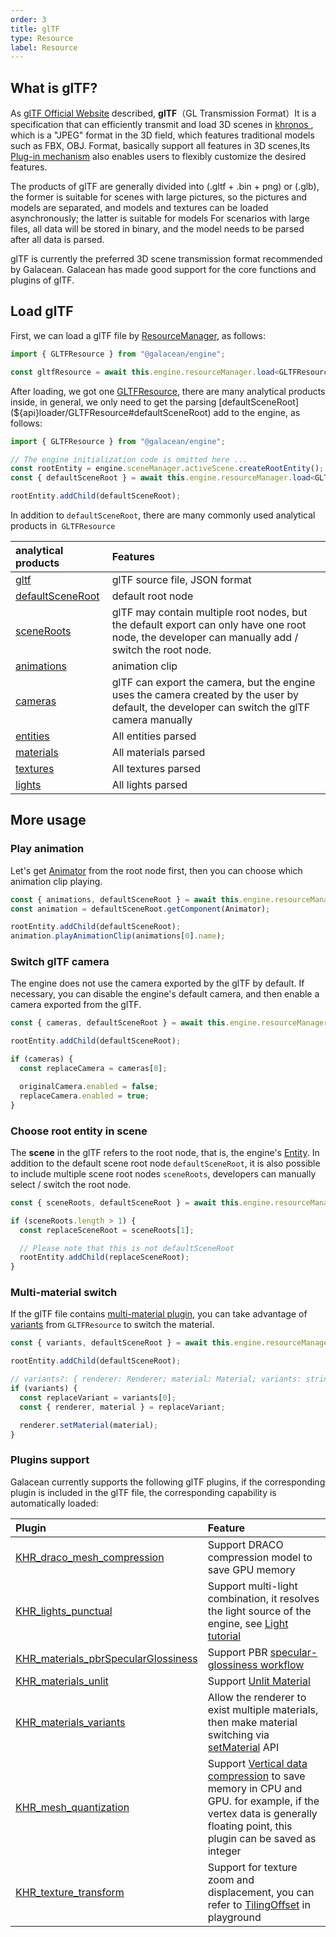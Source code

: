 ```yaml
---
order: 3
title: glTF
type: Resource
label: Resource
---
```


## What is glTF?

As [glTF Official Website](https://www.khronos.org/gltf/) described, **glTF**（GL Transmission Format）It is a specification that can efficiently transmit and load 3D scenes in [khronos ](https://www.khronos.org/), which is a "JPEG" format in the 3D field, which features traditional models such as FBX, OBJ. Format, basically support all features in 3D scenes,Its [Plug-in mechanism](https://github.com/KhronosGroup/glTF/tree/master/extensions/2.0/Khronos) also enables users to flexibly customize the desired features.

The products of glTF are generally divided into (.gltf + .bin + png) or (.glb), the former is suitable for scenes with large pictures, so the pictures and models are separated, and models and textures can be loaded asynchronously; the latter is suitable for models For scenarios with large files, all data will be stored in binary, and the model needs to be parsed after all data is parsed.

glTF is currently the preferred 3D scene transmission format recommended by Galacean. Galacean has made good support for the core functions and plugins of glTF.

<playground src="gltf-loader.ts"></playground>

## Load glTF

First, we can load a glTF file by [ResourceManager](${api}core/ResourceManager#load), as follows:

```typescript
import { GLTFResource } from "@galacean/engine";

const gltfResource = await this.engine.resourceManager.load<GLTFResource>("https://***.gltf");
```

After loading, we got one [GLTFResource](${api}loader/GLTFResource), there are many analytical products inside, in general, we only need to get the parsing [defaultSceneRoot](${api}loader/GLTFResource#defaultSceneRoot) add to the engine, as follows:

```typescript
import { GLTFResource } from "@galacean/engine";

// The engine initialization code is omitted here ...
const rootEntity = engine.sceneManager.activeScene.createRootEntity();
const { defaultSceneRoot } = await this.engine.resourceManager.load<GLTFResource>("https://***.gltf");

rootEntity.addChild(defaultSceneRoot);
```

In addition to `defaultSceneRoot`, there are many commonly used analytical products in` GLTFResource`

| analytical products | Features |
| :-- | :-- |
| [gltf](${api}loader/GLTFResource#gltf) | glTF source file, JSON format |
| [defaultSceneRoot](${api}loader/GLTFResource#defaultSceneRoot) | default root node |
| [sceneRoots](${api}loader/GLTFResource#sceneRoots) | glTF may contain multiple root nodes, but the default export can only have one root node, the developer can manually add / switch the root node. |
| [animations](${api}loader/GLTFResource#animations) | animation clip |
| [cameras](${api}loader/GLTFResource#cameras) | glTF can export the camera, but the engine uses the camera created by the user by default, the developer can switch the glTF camera manually |
| [entities](${api}loader/GLTFResource#entities) | All entities parsed |
| [materials](${api}loader/GLTFResource#materials) | All materials parsed |
| [textures](${api}loader/GLTFResource#textures) | All textures parsed |
| [lights](${api}loader/GLTFResource#lights) | All lights parsed |

## More usage

### Play animation

Let's get [Animator](${api}core/Animator) from the root node first, then you can choose which animation clip playing.

```typescript
const { animations, defaultSceneRoot } = await this.engine.resourceManager.load<GLTFResource>("https://***.gltf");
const animation = defaultSceneRoot.getComponent(Animator);

rootEntity.addChild(defaultSceneRoot);
animation.playAnimationClip(animations[0].name);
```

### Switch glTF camera

The engine does not use the camera exported by the glTF by default. If necessary, you can disable the engine's default camera, and then enable a camera exported from the glTF.

```typescript
const { cameras, defaultSceneRoot } = await this.engine.resourceManager.load<GLTFResource>("https://***.gltf");

rootEntity.addChild(defaultSceneRoot);

if (cameras) {
  const replaceCamera = cameras[0];

  originalCamera.enabled = false;
  replaceCamera.enabled = true;
}
```

### Choose root entity in scene

The **scene** in the glTF refers to the root node, that is, the engine's [Entity](${api}core/Entity). In addition to the default scene root node `defaultSceneRoot`, it is also possible to include multiple scene root nodes `sceneRoots`, developers can manually select / switch the root node.

```typescript
const { sceneRoots, defaultSceneRoot } = await this.engine.resourceManager.load<GLTFResource>("https://***.gltf");

if (sceneRoots.length > 1) {
  const replaceSceneRoot = sceneRoots[1];

  // Please note that this is not defaultSceneRoot
  rootEntity.addChild(replaceSceneRoot);
}
```

### Multi-material switch

If the glTF file contains [multi-material plugin](https://github.com/KhronosGroup/glTF/tree/master/extensions/2.0/Khronos/KHR_materials_variants), you can take advantage of [variants](<(${api}loader/GLTFResource#variants)>) from `GLTFResource` to switch the material.

```typescript
const { variants, defaultSceneRoot } = await this.engine.resourceManager.load<GLTFResource>("https://***.gltf");

rootEntity.addChild(defaultSceneRoot);

// variants?: { renderer: Renderer; material: Material; variants: string[] }[];
if (variants) {
  const replaceVariant = variants[0];
  const { renderer, material } = replaceVariant;

  renderer.setMaterial(material);
}
```

### Plugins support

Galacean currently supports the following glTF plugins, if the corresponding plugin is included in the glTF file, the corresponding capability is automatically loaded:

| Plugin | Feature |
| :-- | :-- |
| [KHR_draco_mesh_compression](https://github.com/galacean/engine/blob/main/packages/loader/src/gltf/extensions/KHR_draco_mesh_compression.ts) | Support DRACO compression model to save GPU memory |
| [KHR_lights_punctual](https://github.com/galacean/engine/blob/main/packages/loader/src/gltf/extensions/KHR_lights_punctual.ts) | Support multi-light combination, it resolves the light source of the engine, see [Light tutorial](${docs}light) |
| [KHR_materials_pbrSpecularGlossiness](https://github.com/galacean/engine/blob/main/packages/loader/src/gltf/extensions/KHR_materials_pbrSpecularGlossiness.ts) | Support PBR [specular-glossiness workflow](${api}core/PBRSpecularMaterial) |
| [KHR_materials_unlit](https://github.com/galacean/engine/blob/main/packages/loader/src/gltf/extensions/KHR_materials_unlit.ts) | Support [Unlit Material](https://galacean.antgroup.com/0.4/docs/artist-unlit) |
| [KHR_materials_variants](https://github.com/galacean/engine/blob/main/packages/loader/src/gltf/extensions/KHR_materials_variants.ts) | Allow the renderer to exist multiple materials, then make material switching via [setMaterial](${api}core/Renderer#setMaterial) API |
| [KHR_mesh_quantization](https://github.com/galacean/engine/blob/main/packages/loader/src/gltf/extensions/KHR_mesh_quantization.ts) | Support [Vertical data compression](https://github.com/KhronosGroup/glTF/tree/master/extensions/2.0/Khronos/KHR_mesh_quantization#extending-mesh-attributes) to save memory in CPU and GPU. for example, if the vertex data is generally floating point, this plugin can be saved as integer |
| [KHR_texture_transform](https://github.com/galacean/engine/blob/main/packages/loader/src/gltf/extensions/KHR_texture_transform.ts) | Support for texture zoom and displacement, you can refer to [TilingOffset](https://galacean.antgroup.com/0.4/examples#tiling-offset) in playground |
